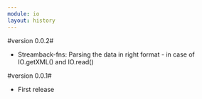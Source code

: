 ```yaml
---
module: io
layout: history
---
```


#version 0.0.2#

* Streamback-fns: Parsing the data in right format - in case of IO.getXML() and IO.read()


#version 0.0.1#

* First release